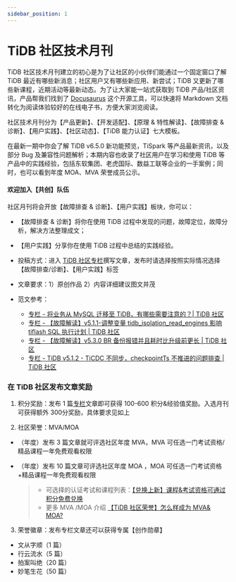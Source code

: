 ```yaml
---
sidebar_position: 1
---
```


# TiDB 社区技术月刊

TiDB 社区技术月刊建立的初心是为了让社区的小伙伴们能通过一个固定窗口了解 TiDB 最近有哪些新消息；社区用户又有哪些新应用、新尝试；TiDB 又更新了哪些新课程，近期活动等最新动态。为了让大家能一站式获取到 TiDB 产品/社区资讯，产品帮我们找到了 [Docusaurus](https://github.com/facebook/docusaurus) 这个开源工具，可以快速将 Markdown 文档转化为阅读体验较好的在线电子书，方便大家浏览阅读。

社区技术月刊分为【产品更新】、【开发适配】、【原理 & 特性解读】、【故障排查 & 诊断】、【用户实践】、【社区动态】、【TiDB 能力认证】七大模板。

在最新一期中你会了解 TiDB v6.5.0 新功能预览，TiSpark 等产品最新资讯，以及部分 Bug 及兼容性问题解析；本期内容也收录了社区用户在学习和使用 TiDB 等产品中的实践经验，包括东软集团、老虎国际、数益工联等企业的一手案例；同时，也可以看到年度 MOA、MVA 荣誉成员公示。

#### 欢迎加入【共创】队伍

社区月刊将会开放【故障排查 & 诊断】、【用户实践】板块，你可以：

- 【故障排查 & 诊断】将你在使用 TiDB 过程中发现的问题，故障定位，故障分析，解决方法整理成文；
- 【用户实践】分享你在使用 TiDB 过程中总结的实践经验。


- 投稿方式：进入 [TiDB 社区专栏](https://tidb.net/blog)撰写文章，发布时请选择按照实际情况选择【故障排查/诊断】、【用户实践】标签
- 文章要求：1）原创作品    2）内容详细建议图文并茂   
- 范文参考：
  - [专栏 - 将业务从 MySQL 迁移至 TiDB，有哪些需要注意的？| TiDB 社区
](https://tidb.net/blog/ff305fb6)
  - [专栏 - 【故障解读】v5.1.1-调整变量 tidb_isolation_read_engines 影响 tiflash SQL 执行计划 | TiDB 社区](https://tidb.net/blog/audits/75631274)
  - [专栏 - 【故障解读】v5.3.0 BR 备份报错并且耗时比升级前更长 | TiDB 社区](https://tidb.net/blog/audits/2da37b0a)
  - [专栏 - TiDB v5.1.2 - TiCDC 不同步，checkpointTs 不推进的问题排查 | TiDB 社区](https://tidb.net/blog/audits/4a934bb8)


### 在 TiDB 社区发布文章奖励

1. 积分奖励：发布 1 篇[专栏](https://tidb.net/blog)文章即可获得 100-600 积分&经验值奖励。入选月刊可获得额外 300分奖励，具体要求见如上

2. 社区荣誉：MVA/MOA
- （年度）发布 3 篇文章就可评选社区年度 MVA，MVA 可任选一门考试资格/精品课程一年免费观看权限
- （年度）发布 10 篇文章可评选社区年度 MOA ，MOA 可任选一门考试资格+精品课程一年免费观看权限

  > - 可选择的认证考试和课程列表：[【兑换上新】课程&考试资格可通过积分免费兑换](https://asktug.com/t/topic/997533)
  > - 更多 MVA /MOA 介绍 [【TiDB 社区荣誉】怎么样成为 MVA& MOA?](https://asktug.com/t/topic/694037)

3. 荣誉徽章：发布专栏文章还可以获得专属【创作勋章】
- 文从字顺（1 篇）
- 行云流水（5 篇）
- 拍案叫绝（20 篇）
- 妙笔生花（50 篇）

